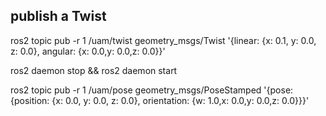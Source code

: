 
## publish a Twist
ros2 topic pub -r 1 /uam/twist geometry_msgs/Twist  '{linear:  {x: 0.1, y: 0.0, z: 0.0}, angular: {x: 0.0,y: 0.0,z: 0.0}}'

ros2 daemon stop && ros2 daemon start

ros2 topic pub -r 1 /uam/pose geometry_msgs/PoseStamped  '{pose: {position:  {x: 0.0, y: 0.0, z: 0.0}, orientation: {w: 1.0,x: 0.0,y: 0.0,z: 0.0}}}'
